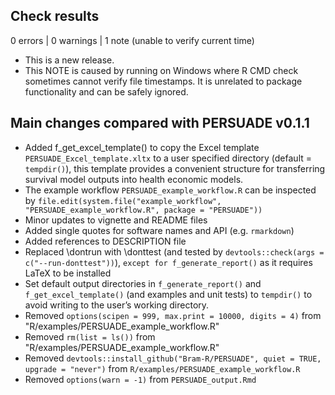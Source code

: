 ## Check results

0 errors | 0 warnings | 1 note (unable to verify current time)

- This is a new release.
- This NOTE is caused by running on Windows where R CMD check sometimes cannot verify file timestamps. 
  It is unrelated to package functionality and can be safely ignored.

## Main changes compared with PERSUADE v0.1.1

- Added f_get_excel_template() to copy the Excel template `PERSUADE_Excel_template.xltx` to a user specified directory (default = `tempdir()`), this template provides a convenient structure for transferring survival model outputs into health economic models.
- The example workflow `PERSUADE_example_workflow.R` can be inspected by `file.edit(system.file("example_workflow", "PERSUADE_example_workflow.R", package = "PERSUADE"))`
- Minor updates to vignette and README files
- Added single quotes for software names and API (e.g. `rmarkdown`)
- Added references to DESCRIPTION file
- Replaced \dontrun with \donttest (and tested by `devtools::check(args = c("--run-donttest"))`), `except for f_generate_report()` as it requires LaTeX to be installed
- Set default output directories in `f_generate_report()` and `f_get_excel_template()` (and examples and unit tests) to `tempdir()` to avoid writing to the user’s working directory.
- Removed `options(scipen = 999, max.print = 10000, digits = 4)` from "R/examples/PERSUADE_example_workflow.R"
- Removed `rm(list = ls())` from "R/examples/PERSUADE_example_workflow.R"
- Removed `devtools::install_github("Bram-R/PERSUADE", quiet = TRUE, upgrade = "never")` from `R/examples/PERSUADE_example_workflow.R`
- Removed `options(warn = -1)` from `PERSUADE_output.Rmd`



